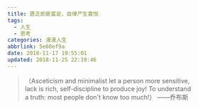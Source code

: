 ```yaml
---
title: 匮乏即是富足，自律产生喜悦
tags:
  - 人生
  - 思考
categories: 漫漫人生
abbrlink: 5e60ef9a
date: 2018-11-17 19:55:01
updated: 2018-11-25 22:19:46
---
```

> （Asceticism and minimalist let a person more sensitive,   
lack is rich, self-discipline to produce joy! To understand  
 a truth: most people don't know too much!） ——乔布斯   
